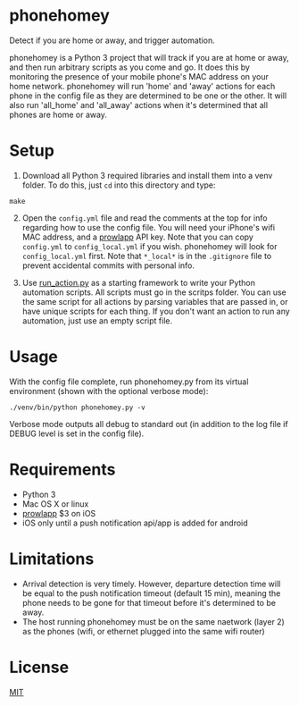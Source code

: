# phonehomey

Detect if you are home or away, and trigger automation. 

phonehomey is a Python 3 project that will track if you are at home or away, and then run arbitrary scripts as you come and go. It does this by monitoring the presence of your mobile phone's MAC address on your home network. phonehomey will run 'home' and 'away' actions for each phone in the config file as they are determined to be one or the other. It will also run 'all_home' and 'all_away' actions when it's determined that all phones are home or away.

# Setup

1. Download all Python 3 required libraries and install them into a venv folder. To do this, just `cd` into this directory and type:

`make`

2. Open the `config.yml` file and read the comments at the top for info regarding how to use the config file. You will need your iPhone's wifi MAC address, and a [prowlapp](https://www.prowlapp.com/) API key. Note that you can copy `config.yml` to `config_local.yml` if you wish. phonehomey will look for `config_local.yml` first. Note that `*_local*` is in the `.gitignore` file to prevent accidental commits with personal info.

3. Use [run_action.py](scripts/run_action.py) as a starting framework to write your Python automation scripts. All scripts must go in the scritps folder. You can use the same script for all actions by parsing variables that are passed in, or have unique scripts for each thing. If you don't want an action to run any automation, just use an empty script file.

# Usage

With the config file complete, run phonehomey.py from its virtual environment (shown with the optional verbose mode):

`./venv/bin/python phonehomey.py -v`

Verbose mode outputs all debug to standard out (in addition to the log file if DEBUG level is set in the config file).

# Requirements

* Python 3
* Mac OS X or linux
* [prowlapp](https://www.prowlapp.com/) $3 on iOS
* iOS only until a push notification api/app is added for android

# Limitations

* Arrival detection is very timely. However, departure detection time will be equal to the push notification timeout (default 15 min), meaning the phone needs to be gone for that timeout before it's determined to be away.
* The host running phonehomey must be on the same naetwork (layer 2) as the phones (wifi, or ethernet plugged into the same wifi router)

# License

[MIT](LICENSE.md)
